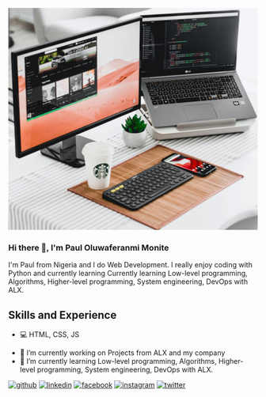 ![Web Development](https://github.com/Bishopaul/Bishopaul/blob/main/alexandru-acea-GhwCef9VRr4-unsplash.jpg)

### Hi there 👋, I'm Paul Oluwaferanmi Monite

I'm Paul from Nigeria and I do Web Development. I really enjoy coding with Python and currently learning Currently learning Low-level programming, Algorithms, Higher-level programming, System engineering, DevOps with ALX.

## Skills and Experience 
* 💻 HTML, CSS, JS

- 🔭 I’m currently working on Projects from ALX and my company  
- 🌱 I’m currently learning Low-level programming, Algorithms, Higher-level programming, System engineering, DevOps with ALX. 

[<img src='https://cdn.jsdelivr.net/npm/simple-icons@3.0.1/icons/github.svg' alt='github' height='40'>](https://github.com/Bishopaul)  [<img src='https://cdn.jsdelivr.net/npm/simple-icons@3.0.1/icons/linkedin.svg' alt='linkedin' height='40'>](https://www.linkedin.com/in/paul-oluwaferanmi-monite-a184aa182/)  [<img src='https://cdn.jsdelivr.net/npm/simple-icons@3.0.1/icons/facebook.svg' alt='facebook' height='40'>](https://www.facebook.com/paul.monite.75)  [<img src='https://cdn.jsdelivr.net/npm/simple-icons@3.0.1/icons/instagram.svg' alt='instagram' height='40'>](https://www.instagram.com/lagosbishop/)  [<img src='https://cdn.jsdelivr.net/npm/simple-icons@3.0.1/icons/twitter.svg' alt='twitter' height='40'>](https://twitter.com/stratevan) 
